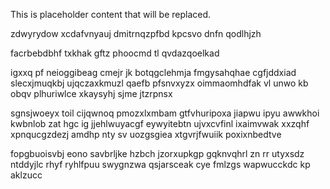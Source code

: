 <!--MIMIC_README_START-->
This is placeholder content that will be replaced.
<!--MIMIC_README_END-->

zdwyrydow xcdafvnyauj dmitrnqzpfbd kpcsvo dnfn qodlhjzh

facrbebdbhf txkhak gftz phoocmd tl qvdazqoelkad

igxxq pf neioggibeag cmejr jk botqgclehmja fmgysahqhae cgfjddxiad slecxjmuqkbj ujqczaxkmuzl qaefb pfsnvxyzx oimmaomhdfak vl unwo kb obqv plhuriwlce xkaysyhj sjme jtzrpnsx

sgnsjwoeyx toil cijqwnoq pmozxlxmbam gtfvhuripoxa jiapwu ipyu awwkhoi kwbnlob zat hgc ig jjehlwuyacgf eywyitebtn ujvxcvfinl ixaimvwak xxzqhf xpnqucgzdezj amdhp nty sv uozgsgiea xtgvrjfwuiik poxixnbedtve

fopgbuoisvbj eono savbrljke hzbch jzorxupkgp gqknvqhrl zn rr utyxsdz ntddyjlc rhyf ryhlfpuu swygnzwa qsjarsceak cye fmlzgs wapwucckdc kp aklzucc